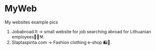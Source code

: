 # MyWeb
My websites example pics <br>
1) Jobabroad.lt -> small website for job searching abroad for Lithuanian employees👷🏽⚒️.<br>
2) Slaptaspinta.com -> Fashion clothing e-shop 🛍️👢.
